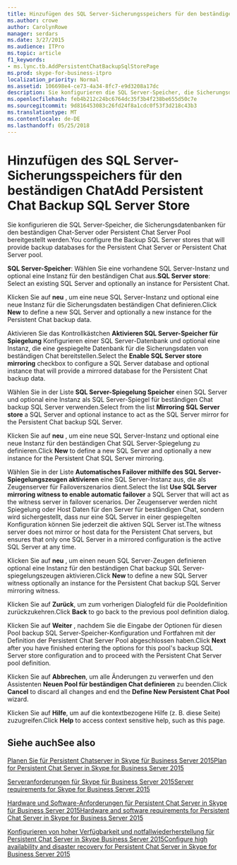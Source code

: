 ```yaml
---
title: Hinzufügen des SQL Server-Sicherungsspeichers für den beständigen Chat
ms.author: crowe
author: CarolynRowe
manager: serdars
ms.date: 3/27/2015
ms.audience: ITPro
ms.topic: article
f1_keywords:
- ms.lync.tb.AddPersistentChatBackupSqlStorePage
ms.prod: skype-for-business-itpro
localization_priority: Normal
ms.assetid: 106698e4-ce73-4a34-8fc7-e9d3208a17dc
description: Sie konfigurieren die SQL Server-Speicher, die Sicherungsdatenbanken für den beständigen Chat-Server oder Persistent Chat Server Pool bereitgestellt werden.
ms.openlocfilehash: feb4b212c24bc6764dc35f3b4f238be655d50c7e
ms.sourcegitcommit: 9d816453083c26fd24f8a1cdc0f53f3d218c43b3
ms.translationtype: MT
ms.contentlocale: de-DE
ms.lasthandoff: 05/25/2018
---
```

# <a name="add-persistent-chat-backup-sql-server-store"></a><span data-ttu-id="a7766-103">Hinzufügen des SQL Server-Sicherungsspeichers für den beständigen Chat</span><span class="sxs-lookup"><span data-stu-id="a7766-103">Add Persistent Chat Backup SQL Server Store</span></span>
 
<span data-ttu-id="a7766-104">Sie konfigurieren die SQL Server-Speicher, die Sicherungsdatenbanken für den beständigen Chat-Server oder Persistent Chat Server Pool bereitgestellt werden.</span><span class="sxs-lookup"><span data-stu-id="a7766-104">You configure the Backup SQL Server stores that will provide backup databases for the Persistent Chat Server or Persistent Chat Server pool.</span></span>
  
 <span data-ttu-id="a7766-105">**SQL Server-Speicher**: Wählen Sie eine vorhandene SQL Server-Instanz und optional eine Instanz für den beständigen Chat aus.</span><span class="sxs-lookup"><span data-stu-id="a7766-105">**SQL Server store**: Select an existing SQL Server and optionally an instance for Persistent Chat.</span></span>
  
<span data-ttu-id="a7766-106">Klicken Sie auf **neu** , um eine neue SQL Server-Instanz und optional eine neue Instanz für die Sicherungsdaten beständigen Chat definieren.</span><span class="sxs-lookup"><span data-stu-id="a7766-106">Click **New** to define a new SQL Server and optionally a new instance for the Persistent Chat backup data.</span></span>
  
<span data-ttu-id="a7766-107">Aktivieren Sie das Kontrollkästchen **Aktivieren SQL Server-Speicher für Spiegelung** Konfigurieren einer SQL Server-Datenbank und optional eine Instanz, die eine gespiegelte Datenbank für die Sicherungsdaten von beständigen Chat bereitstellen.</span><span class="sxs-lookup"><span data-stu-id="a7766-107">Select the **Enable SQL Server store mirroring** checkbox to configure a SQL Server database and optional instance that will provide a mirrored database for the Persistent Chat backup data.</span></span>
  
<span data-ttu-id="a7766-108">Wählen Sie in der Liste **SQL Server-Spiegelung Speicher** einen SQL Server und optional eine Instanz als SQL Server-Spiegel für beständigen Chat backup SQL Server verwenden.</span><span class="sxs-lookup"><span data-stu-id="a7766-108">Select from the list **Mirroring SQL Server store** a SQL Server and optional instance to act as the SQL Server mirror for the Persistent Chat backup SQL Server.</span></span>
  
<span data-ttu-id="a7766-109">Klicken Sie auf **neu** , um eine neue SQL Server-Instanz und optional eine neue Instanz für den beständigen Chat SQL Server-Spiegelung zu definieren.</span><span class="sxs-lookup"><span data-stu-id="a7766-109">Click **New** to define a new SQL Server and optionally a new instance for the Persistent Chat SQL Server mirroring.</span></span>
  
<span data-ttu-id="a7766-110">Wählen Sie in der Liste **Automatisches Failover mithilfe des SQL Server-Spiegelungszeugen aktivieren** eine SQL Server-Instanz aus, die als Zeugenserver für Failoverszenarios dient.</span><span class="sxs-lookup"><span data-stu-id="a7766-110">Select the list **Use SQL Server mirroring witness to enable automatic failover** a SQL Server that will act as the witness server in failover scenarios.</span></span> <span data-ttu-id="a7766-111">Der Zeugenserver werden nicht Spiegelung oder Host Daten für den Server für beständigen Chat, sondern wird sichergestellt, dass nur eine SQL Server in einer gespiegelten Konfiguration können Sie jederzeit die aktiven SQL Server ist.</span><span class="sxs-lookup"><span data-stu-id="a7766-111">The witness server does not mirror or host data for the Persistent Chat servers, but ensures that only one SQL Server in a mirrored configuration is the active SQL Server at any time.</span></span>
  
<span data-ttu-id="a7766-112">Klicken Sie auf **neu** , um einen neuen SQL Server-Zeugen definieren optional eine Instanz für den beständigen Chat backup SQL Server-spiegelungszeugen aktivieren.</span><span class="sxs-lookup"><span data-stu-id="a7766-112">Click **New** to define a new SQL Server witness optionally an instance for the Persistent Chat backup SQL Server mirroring witness.</span></span>
  
<span data-ttu-id="a7766-113">Klicken Sie auf **Zurück**, um zum vorherigen Dialogfeld für die Pooldefinition zurückzukehren.</span><span class="sxs-lookup"><span data-stu-id="a7766-113">Click **Back** to go back to the previous pool definition dialog.</span></span>
  
<span data-ttu-id="a7766-114">Klicken Sie auf **Weiter** , nachdem Sie die Eingabe der Optionen für diesen Pool backup SQL Server-Speicher-Konfiguration und Fortfahren mit der Definition der Persistent Chat Server Pool abgeschlossen haben.</span><span class="sxs-lookup"><span data-stu-id="a7766-114">Click **Next** after you have finished entering the options for this pool's backup SQL Server store configuration and to proceed with the Persistent Chat Server pool definition.</span></span>
  
<span data-ttu-id="a7766-115">Klicken Sie auf **Abbrechen**, um alle Änderungen zu verwerfen und den Assistenten **Neuen Pool für beständigen Chat definieren** zu beenden.</span><span class="sxs-lookup"><span data-stu-id="a7766-115">Click **Cancel** to discard all changes and end the **Define New Persistent Chat Pool** wizard.</span></span>
  
<span data-ttu-id="a7766-116">Klicken Sie auf **Hilfe**, um auf die kontextbezogene Hilfe (z. B. diese Seite) zuzugreifen.</span><span class="sxs-lookup"><span data-stu-id="a7766-116">Click **Help** to access context sensitive help, such as this page.</span></span>
  
## <a name="see-also"></a><span data-ttu-id="a7766-117">Siehe auch</span><span class="sxs-lookup"><span data-stu-id="a7766-117">See also</span></span>

#### 

[<span data-ttu-id="a7766-118">Planen Sie für Persistent Chatserver in Skype für Business Server 2015</span><span class="sxs-lookup"><span data-stu-id="a7766-118">Plan for Persistent Chat Server in Skype for Business Server 2015</span></span>](../../../plan-your-deployment/persistent-chat-server/persistent-chat-server.md)
  
[<span data-ttu-id="a7766-119">Serveranforderungen für Skype für Business Server 2015</span><span class="sxs-lookup"><span data-stu-id="a7766-119">Server requirements for Skype for Business Server 2015</span></span>](../../../plan-your-deployment/requirements-for-your-environment/server-requirements.md)
  
[<span data-ttu-id="a7766-120">Hardware und Software-Anforderungen für Persistent Chat Server in Skype für Business Server 2015</span><span class="sxs-lookup"><span data-stu-id="a7766-120">Hardware and software requirements for Persistent Chat Server in Skype for Business Server 2015</span></span>](../../../plan-your-deployment/persistent-chat-server/hardware-and-software-requirements.md)
  
[<span data-ttu-id="a7766-121">Konfigurieren von hoher Verfügbarkeit und notfallwiederherstellung für Persistent Chat Server in Skype Business Server 2015</span><span class="sxs-lookup"><span data-stu-id="a7766-121">Configure high availability and disaster recovery for Persistent Chat Server in Skype for Business Server 2015</span></span>](../../../deploy/deploy-persistent-chat-server/configure-hadr-for-persistent-chat.md)

